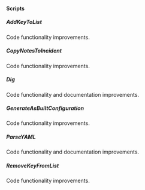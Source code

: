 #### Scripts

##### AddKeyToList
Code functionality improvements.

##### CopyNotesToIncident
Code functionality improvements.

##### Dig
Code functionality and documentation improvements.

##### GenerateAsBuiltConfiguration
Code functionality improvements.

##### ParseYAML
Code functionality and documentation improvements.

##### RemoveKeyFromList
Code functionality improvements.